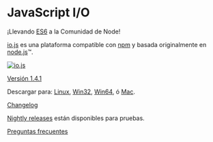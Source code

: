 # JavaScript I/O

¡Llevando [ES6](es6.html) a la Comunidad de Node!

[io.js](https://github.com/iojs/io.js) es una plataforma compatible con [npm](https://www.npmjs.org/) y basada originalmente en [node.js](https://nodejs.org/)&#8482;.

[![io.js](../images/1.0.0.png)](https://iojs.org/dist/v1.4.1/)

[Versión 1.4.1](https://iojs.org/dist/v1.4.1/)

Descargar para:
[Linux](https://iojs.org/dist/v1.4.1/iojs-v1.4.1-linux-x64.tar.xz),
[Win32](https://iojs.org/dist/v1.4.1/iojs-v1.4.1-x86.msi), [Win64](https://iojs.org/dist/v1.4.1/iojs-v1.4.1-x64.msi),
ó
[Mac](https://iojs.org/dist/v1.4.1/iojs-v1.4.1.pkg).


[Changelog](https://github.com/iojs/io.js/blob/v1.x/CHANGELOG.md)

[Nightly releases](https://iojs.org/download/nightly/) están disponibles para pruebas.

[Preguntas frecuentes](/faq.html)

